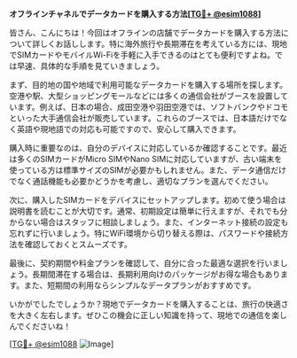 **オフラインチャネルでデータカードを購入する方法[[TG💪+ @esim1088](https://t.me/s/esim1088)]**

皆さん、こんにちは！今回はオフラインの店舗でデータカードを購入する方法について詳しくお話しします。特に海外旅行や長期滞在を考えている方には、現地でSIMカードやモバイルWi-Fiを手軽に入手できるのはとても便利ですよね。では早速、具体的な手順を見ていきましょう。

まず、目的地の国や地域で利用可能なデータカードを購入する場所を探します。空港や駅、大型ショッピングモールなどには多くの通信会社がブースを設置しています。例えば、日本の場合、成田空港や羽田空港では、ソフトバンクやドコモといった大手通信会社が販売しています。これらのブースでは、日本語だけでなく英語や現地語での対応も可能ですので、安心して購入できます。

購入時に重要なのは、自分のデバイスに対応しているか確認することです。最近は多くのSIMカードがMicro SIMやNano SIMに対応していますが、古い端末を使っている方は標準サイズのSIMが必要かもしれません。また、データ通信だけでなく通話機能も必要かどうかを考慮し、適切なプランを選んでください。

次に、購入したSIMカードをデバイスにセットアップします。初めて使う場合は説明書を読むことが大切です。通常、初期設定は簡単に行えますが、それでも分からない場合はスタッフに相談しましょう。また、インターネット接続の設定も忘れずに行いましょう。特にWiFi環境から切り替える際は、パスワードや接続方法を確認しておくとスムーズです。

最後に、契約期間や料金プランを確認して、自分に合った最適な選択を行いましょう。長期間滞在する場合は、長期利用向けのパッケージがお得な場合もあります。また、短期間の利用ならシンプルなデータプランがおすすめです。

いかがでしたでしょうか？現地でデータカードを購入することは、旅行の快適さを大きく左右します。ぜひこの機会に正しい知識を持って、現地での通信を楽しんでくださいね！

[[TG💪+ @esim1088](https://t.me/s/esim1088) ![Image](https://i.postimg.cc/Y0z9fWf4/image.png)]